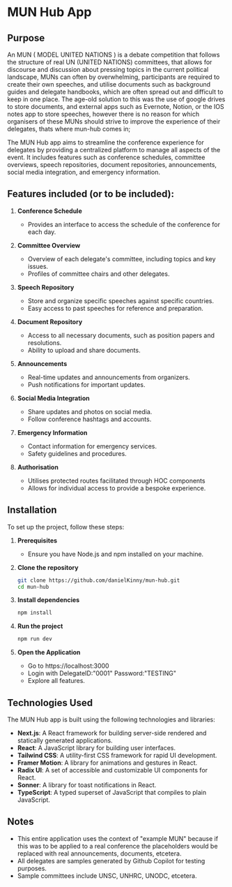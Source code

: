 # MUN Hub App

## Purpose
An MUN ( MODEL UNITED NATIONS ) is a debate competition that follows the structure of real UN (UNITED NATIONS) committees, that allows for discourse and discussion about pressing topics in the current political landscape, MUNs can often by overwhelming, participants are required to create their own speeches, and utilise documents such as background guides and delegate handbooks, which are often spread out and difficult to keep in one place. The age-old solution to this was the use of google drives to store documents, and external apps such as Evernote, Notion, or the IOS notes app to store speeches, however there is no reason for which organisers of these MUNs should strive to improve the experience of their delegates, thats where mun-hub comes in;

The MUN Hub app aims to streamline the conference experience for delegates by providing a centralized platform to manage all aspects of the event. It includes features such as conference schedules, committee overviews, speech repositories, document repositories, announcements, social media integration, and emergency information.

## Features included (or to be included):

1. **Conference Schedule**
    - Provides an interface to access the schedule of the conference
      for each day.

2. **Committee Overview**
    - Overview of each delegate's committee, including topics and key issues.
    - Profiles of committee chairs and other delegates.

3. **Speech Repository**
    - Store and organize specific speeches against specific countries.
    - Easy access to past speeches for reference and preparation.

4. **Document Repository**
    - Access to all necessary documents, such as position papers and resolutions.
    - Ability to upload and share documents.

5. **Announcements**
    - Real-time updates and announcements from organizers.
    - Push notifications for important updates.

6. **Social Media Integration**
    - Share updates and photos on social media.
    - Follow conference hashtags and accounts.

7. **Emergency Information**
    - Contact information for emergency services.
    - Safety guidelines and procedures.
  
8. **Authorisation**
   - Utilises protected routes facilitated through HOC components
   - Allows for individual access to provide a bespoke experience.

## Installation
To set up the project, follow these steps:

1. **Prerequisites**
    - Ensure you have Node.js and npm installed on your machine.

2. **Clone the repository**
    ```bash
    git clone https://github.com/danielKinny/mun-hub.git
    cd mun-hub
    ```

3. **Install dependencies**
    ```bash
    npm install
    ```

4. **Run the project**
    ```bash
    npm run dev
    ```

5. **Open the Application**
   - Go to https://localhost:3000
   - Login with
     DelegateID:"0001"
     Password:"TESTING"
   - Explore all features.


## Technologies Used
The MUN Hub app is built using the following technologies and libraries:

- **Next.js**: A React framework for building server-side rendered and statically generated applications.
- **React**: A JavaScript library for building user interfaces.
- **Tailwind CSS**: A utility-first CSS framework for rapid UI development.
- **Framer Motion**: A library for animations and gestures in React.
- **Radix UI**: A set of accessible and customizable UI components for React.
- **Sonner**: A library for toast notifications in React.
- **TypeScript**: A typed superset of JavaScript that compiles to plain JavaScript.

## Notes

- This entire application uses the context of "example MUN" because if this was to be applied to a real conference the placeholders
  would be replaced with real announcements, documents, etcetera.
- All delegates are samples generated by Github Copilot for testing purposes.
- Sample committees include UNSC, UNHRC, UNODC, etcetera.

